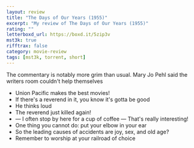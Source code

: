 ```yaml
---
layout: review
title: "The Days of Our Years (1955)"
excerpt: "My review of The Days of Our Years (1955)"
rating: ""
letterboxd_url: https://boxd.it/5zip3v
mst3k: true
rifftrax: false
category: movie-review
tags: [mst3k, torrent, short]
---
```


The commentary is notably more grim than usual. Mary Jo Pehl said the writers room couldn't help themselves

- Union Pacific makes the best movies!
- If there's a reverend in it, you know it's gotta be good
- He thinks loud
- The reverend just killed again!
- — I often stop by here for a cup of coffee — That's really interesting!
- One thing you cannot do: put your elbow in your ear
- So the leading causes of accidents are joy, sex, and old age?
- Remember to worship at your railroad of choice
